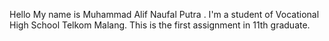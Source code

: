 Hello My name is Muhammad Alif Naufal Putra . I'm a student of Vocational High School Telkom Malang. This is the first assignment in 11th graduate.
